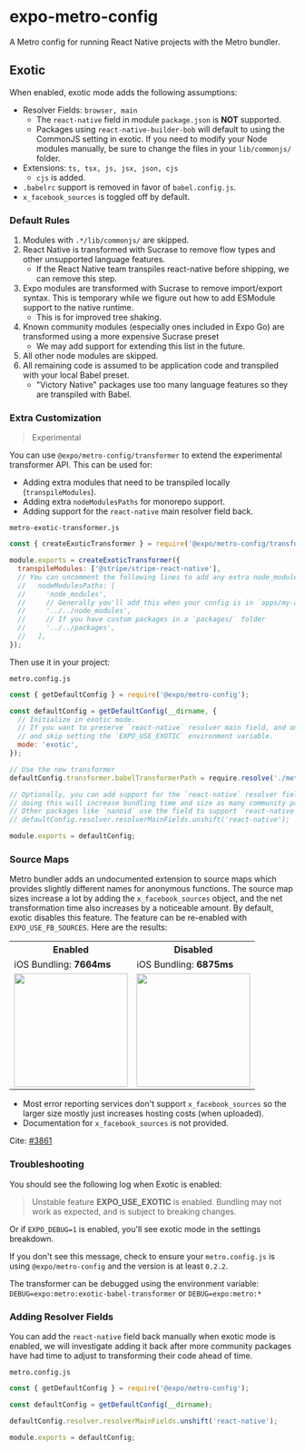 # expo-metro-config

A Metro config for running React Native projects with the Metro bundler.

## Exotic

When enabled, exotic mode adds the following assumptions:

- Resolver Fields: `browser, main`
  - The `react-native` field in module `package.json` is **NOT** supported.
  - Packages using `react-native-builder-bob` will default to using the CommonJS setting in exotic. If you need to modify your Node modules manually, be sure to change the files in your `lib/commonjs/` folder.
- Extensions: `ts, tsx, js, jsx, json, cjs`
  - `cjs` is added.
- `.babelrc` support is removed in favor of `babel.config.js`.
- `x_facebook_sources` is toggled off by default.

### Default Rules

1. Modules with `.*/lib/commonjs/` are skipped.
2. React Native is transformed with Sucrase to remove flow types and other unsupported language features.
   - If the React Native team transpiles react-native before shipping, we can remove this step.
3. Expo modules are transformed with Sucrase to remove import/export syntax. This is temporary while we figure out how to add ESModule support to the native runtime.
   - This is for improved tree shaking.
4. Known community modules (especially ones included in Expo Go) are transformed using a more expensive Sucrase preset
   - We may add support for extending this list in the future.
5. All other node modules are skipped.
6. All remaining code is assumed to be application code and transpiled with your local Babel preset.
   - "Victory Native" packages use too many language features so they are transpiled with Babel.

### Extra Customization

> Experimental

You can use `@expo/metro-config/transformer` to extend the experimental transformer API.
This can be used for:

- Adding extra modules that need to be transpiled locally (`transpileModules`).
- Adding extra `nodeModulesPaths` for monorepo support.
- Adding support for the `react-native` main resolver field back.

`metro-exotic-transformer.js`

```js
const { createExoticTransformer } = require('@expo/metro-config/transformer');

module.exports = createExoticTransformer({
  transpileModules: ['@stripe/stripe-react-native'],
  // You can uncomment the following lines to add any extra node_modules paths in a monorepo:
  //   nodeModulesPaths: [
  //     'node_modules',
  //     // Generally you'll add this when your config is in `apps/my-app/metro.config.js`
  //     '../../node_modules',
  //     // If you have custom packages in a `packages/` folder
  //     '../../packages',
  //   ],
});
```

Then use it in your project:

`metro.config.js`

```js
const { getDefaultConfig } = require('@expo/metro-config');

const defaultConfig = getDefaultConfig(__dirname, {
  // Initialize in exotic mode.
  // If you want to preserve `react-native` resolver main field, and omit cjs support, then leave this undefined
  // and skip setting the `EXPO_USE_EXOTIC` environment variable.
  mode: 'exotic',
});

// Use the new transformer
defaultConfig.transformer.babelTransformerPath = require.resolve('./metro-exotic-transformer');

// Optionally, you can add support for the `react-native` resolver field back
// doing this will increase bundling time and size as many community packages ship untransformed code using this feature.
// Other packages like `nanoid` use the field to support `react-native` so you may need to enable it regardless.
// defaultConfig.resolver.resolverMainFields.unshift('react-native');

module.exports = defaultConfig;
```

### Source Maps

Metro bundler adds an undocumented extension to source maps which provides slightly different names for anonymous functions. The source map sizes increase a lot by adding the `x_facebook_sources` object, and the net transformation time also increases by a noticeable amount. By default, exotic disables this feature. The feature can be re-enabled with `EXPO_USE_FB_SOURCES`. Here are the results:

<table>
<tr>
    <th>Enabled</th>
    <th>Disabled</th>
  </tr>
 <tr>
    <td>iOS Bundling: <b>7664ms</b></td>
    <td>iOS Bundling: <b>6875ms</b></td>
  </tr>
 <tr>
    <td><img src="https://user-images.githubusercontent.com/9664363/134078785-c9b0d93d-3dfb-4552-b786-b45059e10c3b.png" width="200" /></td>
    <td><img src="https://user-images.githubusercontent.com/9664363/134078781-9f79e9d8-56c7-4e20-952f-8214deb3f0ca.png" width="200" /></td>
  </tr>
</table>

- Most error reporting services don't support `x_facebook_sources` so the larger size mostly just increases hosting costs (when uploaded).
- Documentation for `x_facebook_sources` is not provided.

Cite: [#3861](https://github.com/expo/expo-cli/pull/3861)

### Troubleshooting

You should see the following log when Exotic is enabled:

> Unstable feature **EXPO_USE_EXOTIC** is enabled. Bundling may not work as expected, and is subject to breaking changes.

Or if `EXPO_DEBUG=1` is enabled, you'll see exotic mode in the settings breakdown.

If you don't see this message, check to ensure your `metro.config.js` is using `@expo/metro-config` and the version is at least `0.2.2`.

The transformer can be debugged using the environment variable: `DEBUG=expo:metro:exotic-babel-transformer` or `DEBUG=expo:metro:*`

### Adding Resolver Fields

You can add the `react-native` field back manually when exotic mode is enabled, we will investigate adding it back after more community packages have had time to adjust to transforming their code ahead of time.

`metro.config.js`

```js
const { getDefaultConfig } = require('@expo/metro-config');

const defaultConfig = getDefaultConfig(__dirname);

defaultConfig.resolver.resolverMainFields.unshift('react-native');

module.exports = defaultConfig;
```
